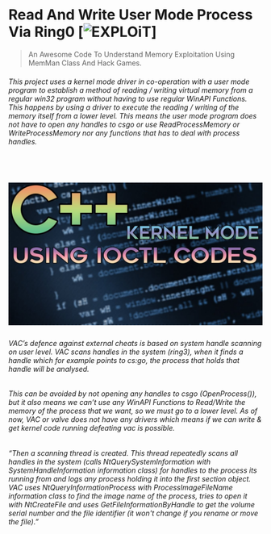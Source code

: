 # Read And Write User Mode Process Via Ring0 [![EXPLOiT](https://cdn.rawgit.com/sindresorhus/awesome/d7305f38d29fed78fa85652e3a63e154dd8e8829/media/badge.svg)]
> An Awesome Code To Understand Memory Exploitation Using MemMan Class And Hack Games.
 
###### This project uses a kernel mode driver in co-operation with a user mode program to establish a method of reading / writing virtual memory from a regular win32 program without having to use regular WinAPI Functions. This happens by using a driver to execute the reading / writing of the memory itself from a lower level. This means the user mode program does not have to open any handles to csgo or use ReadProcessMemory or WriteProcessMemory nor any functions that has to deal with process handles.

<h1 align="center"> <br><a href="https://www.youtube.com/watch?v=1JWNrAk-Kx0"><img src="KernelMode.jpg" alt="Hack"></a></h1>

###### VAC’s defence against external cheats is based on system handle scanning on user level. VAC scans handles in the system (ring3), when it finds a handle which for example points to cs:go, the process that holds that handle will be analysed.

###### This can be avoided by not opening any handles to csgo (OpenProcess()), but it also means we can’t use any WinAPI Functions to Read/Write the memory of the process that we want, so we must go to a lower level. As of now, VAC or valve does not have any drivers which means if we can write & get kernel code running defeating vac is possible.

###### “Then a scanning thread is created. This thread repeatedly scans all handles in the system (calls NtQuerySystemInformation with SystemHandleInformation information class) for handles to the process its running from and logs any process holding it into the first section object. VAC uses NtQueryInformationProcess with ProcessImageFileName information class to find the image name of the process, tries to open it with NtCreateFile and uses GetFileInformationByHandle to get the volume serial number and the file identifier (it won't change if you rename or move the file).”
